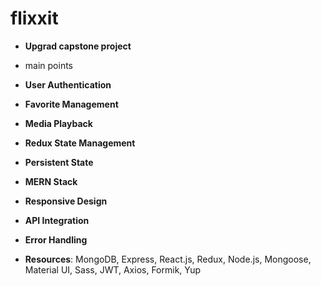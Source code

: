 # flixxit

- **Upgrad capstone project**

- main points
- **User Authentication**
- **Favorite Management**
- **Media Playback**
- **Redux State Management**
- **Persistent State**
- **MERN Stack**
- **Responsive Design**
- **API Integration**
- **Error Handling**
- **Resources**: MongoDB, Express, React.js, Redux, Node.js, Mongoose, Material UI, Sass, JWT, Axios, Formik, Yup
